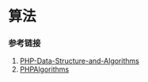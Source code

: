 # 算法

### 参考链接
1. [PHP-Data-Structure-and-Algorithms](https://github.com/mirahman/PHP-Data-Structure-and-Algorithms)
2. [PHPAlgorithms](https://github.com/doganoo/PHPAlgorithms)
